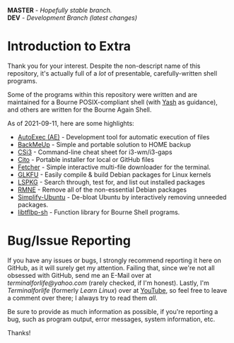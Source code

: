 **MASTER** - _Hopefully stable branch._\
**DEV** - _Development Branch (latest changes)_

# Introduction to Extra

Thank you for your interest. Despite the non-descript name of this repository, it's actually full of a _lot_ of presentable, carefully-written shell programs.

Some of the programs within this repository were written and are maintained for a Bourne POSIX-compliant shell (with [Yash](https://yash.osdn.jp/) as guidance), and others are written for the Bourne Again Shell.

As of 2021-09-11, here are some highlights:

  * [AutoExec (AE)](source/autoexec) - Development tool for automatic execution of files
  * [BackMeUp](source/backmeup) - Simple and portable solution to HOME backup
  * [CSi3](source/csi3) - Command-line cheat sheet for i3-wm/i3-gaps
  * [Cito](source/cito) - Portable installer for local or GitHub files
  * [Fetcher](source/fetcher) - Simple interactive multi-file downloader for the terminal.
  * [GLKFU](source/glkfu) - Easily compile & build Debian packages for Linux kernels
  * [LSPKG](source/lspkg) - Search through, test for, and list out installed packages
  * [RMNE](source/rmne) - Remove all of the non-essential Debian packages
  * [Simplify-Ubuntu](source/simplify-ubuntu) - De-bloat Ubuntu by interactively removing unneeded packages.
  * [libtflbp-sh](source/libtflbp-sh) - Function library for Bourne Shell programs.

# Bug/Issue Reporting

If you have any issues or bugs, I strongly recommend reporting it here on GitHub, as it will surely get my attention. Failing that, since we're not all obsessed with GitHub, send me an E-Mail over at _terminalforlife@yahoo.com_ (rarely checked, if I'm honest). Lastly, I'm _Terminalforlife_ (formerly _Learn Linux_) over at [YouTube](https://www.youtube.com/c/Terminalforlife), so feel free to leave a comment over there; I always try to read them _all_.

Be sure to provide as much information as possible, if you're reporting a bug, such as program output, error messages, system information, etc.

Thanks!
